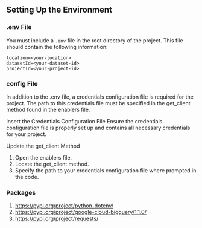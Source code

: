 ## Setting Up the Environment

### .env File

You must include a `.env` file in the root directory of the project. This file should contain the following information:

```plaintext
location=<your-location>
datasetId=<your-dataset-id>
projectId=<your-project-id>
```

### config File
In addition to the .env file, a credentials configuration file is required for the project. The path to this credentials file must be specified in the get_client method found in the enablers file.

Insert the Credentials Configuration File
Ensure the credentials configuration file is properly set up and contains all necessary credentials for your project.

Update the get_client Method
1. Open the enablers file.
2. Locate the get_client method.
3. Specify the path to your credentials configuration file where prompted in the code.

### Packages
1. https://pypi.org/project/python-dotenv/
2. https://pypi.org/project/google-cloud-bigquery/1.1.0/
3. https://pypi.org/project/requests/
